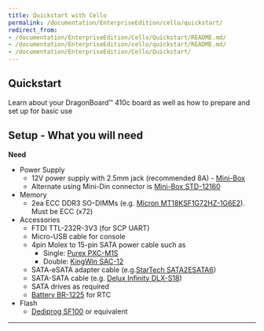```yaml
---
title: Quickstart with Cello
permalink: /documentation/EnterpriseEdition/cello/quickstart/
redirect_from:
- /documentation/EnterpriseEdition/Cello/Quickstart/README.md/
- /documentation/EnterpriseEdition/cello/quickstart/README.md/
- /documentation/EnterpriseEdition/Cello/Quickstart/
---
```

## Quickstart

Learn about your DragonBoard™ 410c board as well as how to prepare and set up for basic use

## Setup - What you will need

**Need**

- Power Supply
   - 12V power supply with 2.5mm jack (recommended 8A) - [Mini-Box](http://www.mini-box.com/80w-AC-DC-Power-Adapter-12v-6-6A)
   - Alternate using Mini-Din connector is [Mini-Box STD-12160](http://www.mini-box.com/12v-16A-AC-DC-Power-Adapter)
- Memory
   - 2ea ECC DDR3 SO-DIMMs (e.g. [Micron MT18KSF1G72HZ-1G6E2](https://www.micron.com/parts/modules/ddr3-sdram/mt18ksf1g72hz-1g6)). Must be ECC (x72)
- Accessories
   - FTDI TTL-232R-3V3 (for SCP UART)
   - Micro-USB cable for console
   - 4pin Molex to 15-pin SATA power cable such as
      - Single: [Purex PXC-M1S](http://www.microcenter.com/product/403823/4-pin_Molex_(Male)_to_15-pin_SATA_Power_Cable_6)
      - Double: [KingWin SAC-12](http://www.microcenter.com/product/409249/8_Molex_4-Pin_Male_to_Dual_15-Pin_SATA_Power_Cable)
   - SATA-eSATA adapter cable (e.g.[StarTech SATA2ESATA6](https://www.startech.com/Cables/Drive/eSATA/6foot-Shielded-eSATA-to-SATA-Cable~SATA2ESATA6))
   - SATA-SATA cable (e.g. [Delux Infinity DLX-S18](http://www.microcenter.com/product/388739/18_SATA_III_Cable))
   - SATA drives as required
   - [Battery BR-1225](http://www.digikey.com/product-detail/en/panasonic-bsg/BR-1225/P183-ND/31915) for RTC
- Flash
   - [Dediprog SF100](http://www.dediprog.com/pd/spi-flash-solution/SF100) or equivalent

***
